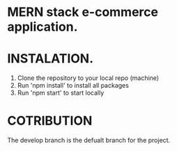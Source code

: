 # MERN stack e-commerce application.

# INSTALATION.

1. Clone the repository to your local repo (machine)
2. Run 'npm install' to install all packages
3. Run 'npm start' to start locally

# COTRIBUTION

The develop branch is the defualt branch for the project.
